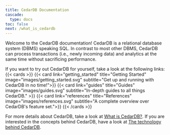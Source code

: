 ```yaml
---
title: CedarDB Documentation
cascade:
  type: docs
toc: false
next: /what_is_cedardb
---
```


Welcome to the CedarDB documentation! 
CedarDB is a relational database system (DBMS) speaking SQL.
In contrast to most other DBMS, CedarDB can process transactions (i.e., newly incoming data) and analytics at the same time without sacrificing performance.

If you want to try out CedarDB for yourself, take a look at the following links:
{{< cards >}}
  {{< card link="getting_started" title="Getting Started" image="images/getting_started.svg" subtitle="Get up and running with CedarDB in no time!">}}
  {{< card link="guides" title="Guides" image="images/guides.svg" subtitle="In-depth guides to all things CedarDB." >}}
  {{< card link="references" title="References" image="images/references.svg"  subtitle="A complete overview over CedarDB's feature set.">}}
{{< /cards >}}

For more details about CedarDB, take a look at [What is CedarDB?](./what_is_cedardb).
If you are interested in the concepts behind CedarDB, have a look at [The technology behind CedarDB](./technology).

